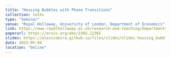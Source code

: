 ```yaml
---
title: "Housing Bubbles with Phase Transitions"
collection: talks
type: "Seminar"
venue: "Royal Holloway, University of London, Department of Economics"
link: https://www.royalholloway.ac.uk/research-and-teaching/departments-and-schools/economics/
paperurl: https://arxiv.org/abs/2303.11365
slides: https://alexisakira.github.io/files/slides/slides_housing_bubble.pdf
date: 2023-05-04
location: "Online"
---
```


